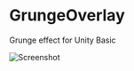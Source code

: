 GrungeOverlay
=============

Grunge effect for Unity Basic

![Screenshot](http://keijiro.github.io/GrungeOverlay/screenshot.jpg)

